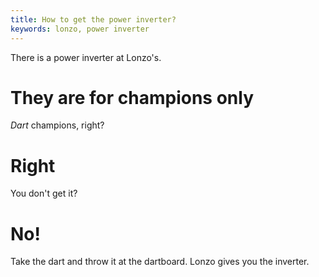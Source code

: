 ```yaml
---
title: How to get the power inverter?
keywords: lonzo, power inverter
---
```


There is a power inverter at Lonzo's.

# They are for champions only
_Dart_ champions, right?

# Right
You don't get it?

# No!
Take the dart and throw it at the dartboard. Lonzo gives you the inverter.
